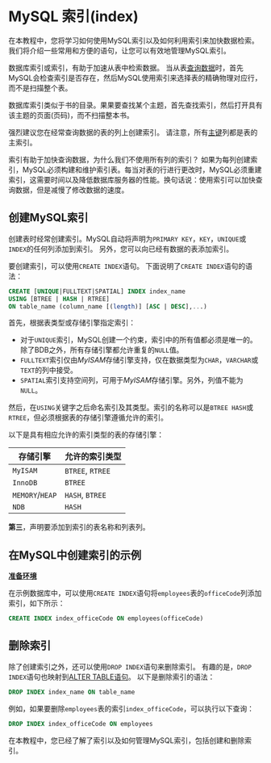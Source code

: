 # MySQL 索引(index)

在本教程中，您将学习如何使用MySQL索引以及如何利用索引来加快数据检索。我们将介绍一些常用和方便的语句，让您可以有效地管理MySQL索引。

数据库索引或索引，有助于加速从表中检索数据。 当从表[查询数据](./select.html)时，首先MySQL会检查索引是否存在，然后MySQL使用索引来选择表的精确物理对应行，而不是扫描整个表。

数据库索引类似于书的目录。果果要查找某个主题，首先查找索引，然后打开具有该主题的页面(页码)，而不扫描整本书。

强烈建议您在经常查询数据的表的列上创建索引。 请注意，所有[主键](./primarykey.html)列都是表的主索引。

索引有助于加快查询数据，为什么我们不使用所有列的索引？ 如果为每列创建索引，MySQL必须构建和维护索引表。每当对表的行进行更改时，MySQL必须重建索引，这需要时间以及降低数据库服务器的性能。换句话说：使用索引可以加快查询数据，但是减慢了修改数据的速度。

## 创建MySQL索引

创建表时经常创建索引。MySQL自动将声明为`PRIMARY KEY`，`KEY`，`UNIQUE`或`INDEX`的任何列添加到索引。 另外，您可以向已经有数据的表添加索引。

要创建索引，可以使用`CREATE INDEX`语句。 下面说明了`CREATE INDEX`语句的语法：

```sql
CREATE [UNIQUE|FULLTEXT|SPATIAL] INDEX index_name
USING [BTREE | HASH | RTREE] 
ON table_name (column_name [(length)] [ASC | DESC],...)
```

首先，根据表类型或存储引擎指定索引： 

- 对于`UNIQUE`索引，MySQL创建一个约束，索引中的所有值都必须是唯一的。除了BDB之外，所有存储引擎都允许重复的`NULL`值。
- `FULLTEXT`索引仅由*MyISAM*存储引擎支持，仅在数据类型为`CHAR`，`VARCHAR`或`TEXT`的列中接受。
- `SPATIAL`索引支持空间列，可用于*MyISAM*存储引擎。另外，列值不能为`NULL`。

然后，在`USING`关键字之后命名索引及其类型。索引的名称可以是`BTREE HASH`或`RTREE`，但必须根据表的存储引擎遵循允许的索引。

以下是具有相应允许的索引类型的表的存储引擎：

| 存储引擎        | 允许的索引类型   |
| --------------- | ---------------- |
| `MyISAM`        | `BTREE`, `RTREE` |
| `InnoDB`        | `BTREE`          |
| `MEMORY`/`HEAP` | `HASH`, `BTREE`  |
| `NDB`           | `HASH`           |

**第三**，声明要添加到索引的表名称和列表列。

## 在MySQL中创建索引的示例

**[准备环境](./setup.html)**

在示例数据库中，可以使用`CREATE INDEX`语句将`employees`表的`officeCode`列添加索引，如下所示：

```sql
CREATE INDEX index_officeCode ON employees(officeCode)
```

## 删除索引

除了创建索引之外，还可以使用`DROP INDEX`语句来删除索引。 有趣的是，`DROP INDEX`语句也映射到[ALTER TABLE语句](./table-alter.html)。 以下是删除索引的语法：

```sql
DROP INDEX index_name ON table_name
```

例如，如果要删除`employees`表的索引`index_officeCode`，可以执行以下查询：

```sql
DROP INDEX index_officeCode ON employees
```

在本教程中，您已经了解了索引以及如何管理MySQL索引，包括创建和删除索引。